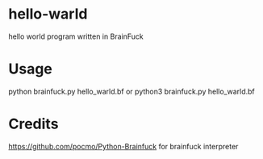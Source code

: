 # hello-warld

hello world program written in BrainFuck

# Usage
python brainfuck.py hello_warld.bf or python3 brainfuck.py hello_warld.bf

# Credits
https://github.com/pocmo/Python-Brainfuck for brainfuck interpreter
